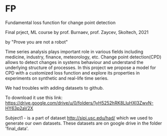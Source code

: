 # FP

Fundamental loss function for change point detection

Final prject, ML course by prof. Burnaev, prof. Zaycev, Skoltech, 2021

by "Prove you are not a robot"


Time series analysis plays important role in various fields including medicine, industry, finance, meteorology, etc. Change point detection(CPD) allows to detect changes in systems behaviour and understand the underlying structure of processes. In this  project we propose a model for CPD with a customized loss function and explore its properties in experiments on synthetic and real-life time series.

We had troubles with adding datasets to github.

To download it use this link: https://drive.google.com/drive/u/0/folders/1yH5252hRK8LluHXI3ZwvN-HY63p2aV2X

Subject1 - is a part of dataset http://sipi.usc.edu/had/ which we used to generate our own datasets.
These datasets are on google drive in the folder 'final_data'.





